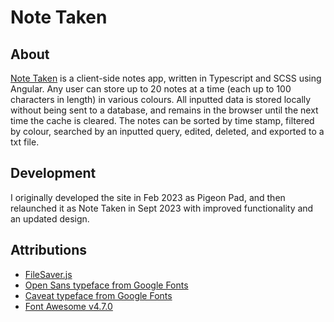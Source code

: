 # Note Taken

## About
[Note Taken](https://danateagle.com/notes) is a client-side notes app, written in Typescript and SCSS using Angular. Any user can store up to 20 notes at a time (each up to 100 characters in length) in various colours. All inputted data is stored locally without being sent to a database, and remains in the browser until the next time the cache is cleared. The notes can be sorted by time stamp, filtered by colour, searched by an inputted query, edited, deleted, and exported to a txt file.

## Development
I originally developed the site in Feb 2023 as Pigeon Pad, and then relaunched it as Note Taken in Sept 2023 with improved functionality and an updated design.

## Attributions
- [FileSaver.js](https://www.npmjs.com/package/file-saver)
- [Open Sans typeface from Google Fonts](https://fonts.google.com/specimen/Open+Sans)
- [Caveat typeface from Google Fonts](https://fonts.google.com/specimen/Caveat)
- [Font Awesome v4.7.0](https://fontawesome.com/v4/icons/)